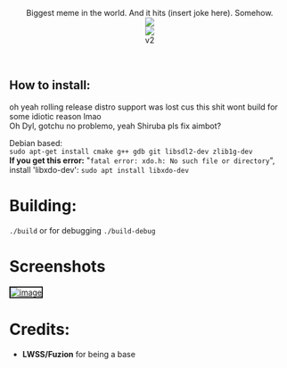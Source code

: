 <p align="center">
  Biggest meme in the world. And it hits (insert joke here). Somehow. <br>
  <img src="https://flat.badgen.net/badge/VAC/Undetected./green?icon=terminal"><br>
<img src="https://i.ibb.co/YjHMLYd/niggatoni.png"><br>v2
</p> <br>

## How to install: <br>

oh yeah rolling release distro support was lost cus this shit wont build for some idiotic reason lmao <br>
Oh Dyl, gotchu no problemo, yeah Shiruba pls fix aimbot?

Debian based: <br>
```sudo apt-get install cmake g++ gdb git libsdl2-dev zlib1g-dev```<br> 
  **If you get this error:** "`fatal error: xdo.h: No such file or directory`", install 'libxdo-dev': ```sudo apt install libxdo-dev```


# Building:
```./build```
or for debugging
```./build-debug```

# Screenshots
<a href="https://ibb.co/Y7hMcPr"><img src="https://i.ibb.co/MD74cZX/image.png" alt="image" border="2"></a>



# Credits:
- **LWSS/Fuzion** for being a base
